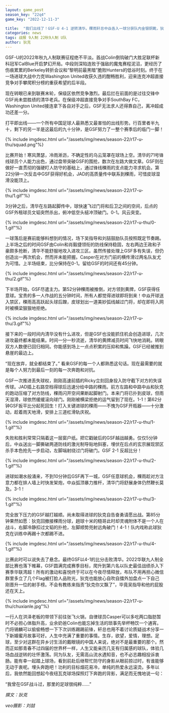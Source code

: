 ```yaml
---
layout: game_post
season_key: "22q4"
game_key: "2022-12-11-3"

title:  "我们出线了！GSF-U 4-1 逆转清华。稞雨轩总中焱各入一球分获队内金银铜靴，狄克左脚兜射远角破门为赛季收官"
categories: news
tags: 战报 9人制 22秋9人制 U队
author: 狄克
---
```


GSF-U的2022年秋九人制联赛征程绝不平淡。首战Colin倒钩破门大胜足联杯新科冠军CalBlue开启梦幻开局。中段则深陷连败于强敌的魔鬼赛程泥沼，更经历了伤痕累累的Berkeley转折会议和“黎明前最黑暗”脆败Hunters的低谷时刻。终于在一场进球大战中力克Washington United收获久违的酣畅胜利，迎来连克冲超直接竞争对手攀爬积分榜的重获希望的后半段。

现在转眼已来到联赛末轮，保级区依然竞争激烈。最后拦在前面的是过往交锋中GSF尚未尝胜绩的清华老兵。在保级冲超直接竞争对手SouthBay FC，Washington United接连拿下各自对手之后，GSF无法求人还得靠自己，离冲超成功还差一分。

打平即出线——一个所有中国足球人最熟悉又最害怕的出线形势。行百里者半九十，剩下的另一半是这最后的九十分钟，是GSF努力了一整个赛季后的临门一脚！

{% include imgdesc.html url="/assets/img/news/season-22/r17-u-thu/squad.png"%}

比赛开始！寒风萧瑟，冷雨淅沥，不确定性的乌云笼罩在球场上空。清华的71号锋线球员个人能力出色，通过盘带突破GSF的围抢，数次在左路大做文章。GSF则在做好一直贯彻的强硬盯人防守的基础上，通过锋线稞雨的支点能力寻求机会。第22分钟一次反击中GSF获得好机会，JAD的高质量传中联系到稞雨，可惜皮球湿滑没能顶上。

{% include imgdesc.html url="/assets/img/news/season-22/r17-u-thu/1.gif"%}

3分钟之后，清华在左路起脚传中，球快速飞过门将和后卫之间的空间，后点的GSF外租球员文韬突然杀出，俯冲低空头槌冲顶破门。0-1。风云突变。

{% include imgdesc.html url="/assets/img/news/season-22/r17-u-thu/0-1.gif"%}

一球落后是赛前能够料想到的情况，场下吴指导和刘喆鼓励队员按照既定节奏踢。上半场之后的时间GSF由Colin和肖毅捷领衔的防线保持稳固，左右两边王政和子豪颇多抢断，清华不能舒服地攻入进攻三区。虽然传接处理上GSF多有失误，但仍创造出一两次机会，然而并未能把握。Casper在对方门前的横传滑过两名队友尤为可惜。上半场结束，比分保持在0-1。留给GSF的时间还有45分钟。

{% include imgdesc.html url="/assets/img/news/season-22/r17-u-thu/2.gif"%}

下半场开始，GSF尽遣主力。第52分钟稞雨被推倒，对方领到黄牌，GSF获得任意球。宝贵的多一人作战的五分钟时间，所有人都觉得进球即将到来！中焱开球送入禁区，稞雨高高跃起头球后蹭，皮球划出一道美妙弧线越过门将，却在即将入网时被横梁狠狠地拒绝。

{% include imgdesc.html url="/assets/img/news/season-22/r17-u-thu/3.gif"%}

接下来的一段时间内清华没有什么进攻，但是GSF也没能抓住机会创造进球，几次进攻最终都未能结果。时间一分一秒流逝，清华的黄牌减员时间飞快地消耗。转眼双方人数便已回归相同。你能感到场上一点点积累的压抑和焦躁。GSF已经被推到悬崖的最边上。

“现在放弃，就全都结束了。” 看来GSF的每一个人都熟悉这句话。现在最需要的就是每个人努力到最后一刻的每一次奔跑和对抗。

GSF一次推进丢失球权，刚刚高速前插的Ricky立刻回身投入防守截下对方的失误传球。JAD插上右路空档得球后迅速分给中路的稞雨。前方左路和中路中焱和狄克的跑动压缩了对方防线，稞雨闪开空间果断起脚射门。本来门将已扑到皮球，但雨天湿滑，球依然缓缓滚向球门。刚刚被横梁拒绝的运气留到了现在。1-1！第62分钟GSF扳平比分起死回生！打入关键进球的稞雨——不愧为GSF开瓶器——十分激动，趁着雨天地滑，安排上三道杠滑轨庆祝。

{% include imgdesc.html url="/assets/img/news/season-22/r17-u-thu/1-1.gif"%}

失败和胜利常常只隔着这一层窗户纸。把它戳破后的GSF越战越勇。仅仅5分钟后，中焱送出一脚撕破两道防线的激光制导贴地斜塞，埋伏在后点的玄宗展现禁区杀手本色抢先一步启动，左脚端射绕过门将破门。GSF 2-1 反超比分！

{% include imgdesc.html url="/assets/img/news/season-22/r17-u-thu/2-1.gif"%}

进球如潮水般涌来，不到10分钟后GSF再下一城，GSF任意球机会，稞雨趁对方注意力都在排人墙上时快发架炮，中焱弧顶暴力推杆，清华门将舒展身体仍然鞭长莫及。3-1！

{% include imgdesc.html url="/assets/img/news/season-22/r17-u-thu/3-1.gif"%}

完全放下压力的GSF越打越顺。尚未取得进球的狄克自告奋勇请愿出战。第85分钟果然如愿：狄克回撤接稞雨分球，趟球十米的糙哥此时却灵魂附体不是一个人在战斗，右脚冷静扣过文韬的扑抢，左脚顺势兜射远角破门！4-1！队内戏称此球狄克在训练中再踢十次都踢不进。

{% include imgdesc.html url="/assets/img/news/season-22/r17-u-thu/4-1.gif"%}

比赛此时可以说失去了悬念。最终GSF以4-1的比分击败清华。2022华联九人制全部比赛也落下帷幕，GSF圆满完成赛季目标，爬升到第六名以队史最佳战绩杀入下赛季华联湾超！所有的激动和喜悦终于可以在今夜尽情释放，布队不用再担心微信群里多立了几个Flag被打脸人品败光，狄克也能放心自吹自擂外加盘点一下自己刚晋升一位的射手榜。不会有教练来指责“狄克你又飘了”，毕竟吴指导和他的屁股还在天上。

{% include imgdesc.html url="/assets/img/news/season-22/r17-u-thu/chuxianle.jpg"%}

一行人在洪泽老板的带领下前往张飞火锅，自律球员Casper可以多吃两口脂肪暂时不必担心体脂升高，业余奶爸Colin也能忘掉生活的琐事先举杯畅饮一个通宵。门将锡麟可以偷偷畅想一下下次训练踢踢前锋，轩总也用不着讨论质疑战术分享一下新婚蜜月故事可好。人生中充满了重要的事情。生存，欲望，爱情，理想。足球，至少对这群在异乡讨生活的戴眼镜的中国人来说，绝对不是最重要的那个。然而正如那青春不过四届的世界杯一样，人生又能亲历几支有归属感的球队，体验几场血战逆转的壮怀激荡。同为队友，无需高山流水遇知音，也不必志趣相投诉衷肠。能有幸一起踏上球场，看到前赴后继帮忙防守的身影从眼前掠过时，有谁能够无动于衷呢。埋头奔跑吧！功利的目标烟花易冷，单纯的热爱永远滚烫。多年以后，我依然能回想起今夜纽瓦克球场探照灯下奔跑的背影，满足而无愧地说一句：

“我曾在GSF战斗过，那里的足球很纯粹……”

*撰文：狄克*

*veo摄影：刘喆*
